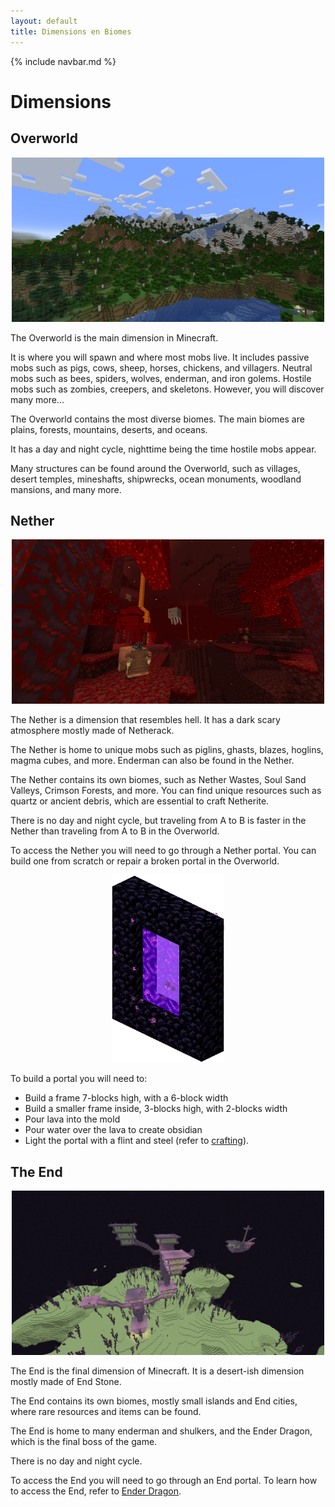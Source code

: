 ```yaml
---
layout: default
title: Dimensions en Biomes
---
```

{% include navbar.md %}

# Dimensions
## Overworld
<p align="center">
  <img src="./img/dimensions/overworld.png" width="500" height="263">
</p>

The Overworld is the main dimension in Minecraft.

It is where you will spawn and where most mobs live. It includes passive mobs such as pigs, cows, sheep, horses, chickens, and villagers. Neutral mobs such as bees, spiders, wolves, enderman, and iron golems. Hostile mobs such as zombies, creepers, and skeletons.
However, you will discover many more...

The Overworld contains the most diverse biomes. The main biomes are plains, forests, mountains, deserts, and oceans.

It has a day and night cycle, nighttime being the time hostile mobs appear.

Many structures can be found around the Overworld, such as villages, desert temples, mineshafts, shipwrecks, ocean monuments, woodland mansions, and many more.

## Nether
<p align="center">
  <img src="./img/dimensions/nether.png" width="500" height="263">
</p>

The Nether is a dimension that resembles hell. It has a dark scary atmosphere mostly made of Netherack.

The Nether is home to unique mobs such as piglins, ghasts, blazes, hoglins, magma cubes, and more. Enderman can also be found in the Nether.

The Nether contains its own biomes, such as Nether Wastes, Soul Sand Valleys, Crimson Forests, and more. You can find unique resources such as quartz or ancient debris, which are essential to craft Netherite.

There is no day and night cycle, but traveling from A to B is faster in the Nether than traveling from A to B in the Overworld.

To access the Nether you will need to go through a Nether portal. You can build one from scratch or repair a broken portal in the Overworld.

<p align="center">
  <img src="./img/dimensions/portal.png" width="180" height="300">
</p>

To build a portal you will need to:
- Build a frame 7-blocks high, with a 6-block width
- Build a smaller frame inside, 3-blocks high, with 2-blocks width
- Pour lava into the mold
- Pour water over the lava to create obsidian
- Light the portal with a flint and steel (refer to [crafting](crafting)).

## The End
<p align="center">
  <img src="./img/dimensions/the-end.png" width="500" height="263">
</p>
The End is the final dimension of Minecraft. It is a desert-ish dimension mostly made of End Stone.

The End contains its own biomes, mostly small islands and End cities, where rare resources and items can be found.

The End is home to many enderman and shulkers, and the Ender Dragon, which is the final boss of the game.

There is no day and night cycle.

To access the End you will need to go through an End portal. To learn how to access the End, refer to [Ender Dragon](end-dragon).
